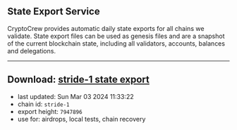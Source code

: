 ## State Export Service
CryptoCrew provides automatic daily state exports for all chains we validate. State export files can be used as genesis files and are a snapshot of the current blockchain state, including all validators, accounts, balances and delegations.

---
**Download: [stride-1 state export](https://dl-eu2.ccvalidators.com/SERVICE/stride/stride-1_export_7947896.json)**
---

- last updated: Sun Mar 03 2024 11:33:22
- chain id: `stride-1`
- export height: `7947896`
- use for: airdrops, local tests, chain recovery
